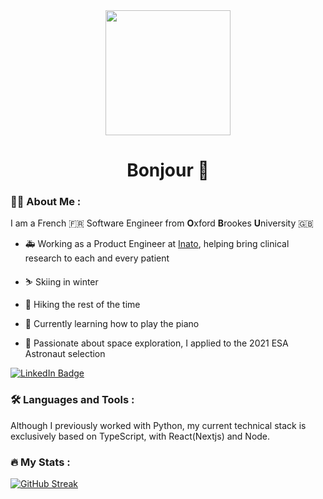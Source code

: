 <div id="header" align="center">
  <img src="https://media.giphy.com/media/jdPMeyv9rn0hZHh8n9/giphy.gif" width="200"/>
  <h1>
    Bonjour 🥖
  </h1>
</div>


### :man_technologist: About Me :

I am a French 🇫🇷  Software Engineer from **O**xford **B**rookes **U**niversity 🇬🇧

- 🚑  Working as a Product Engineer at [Inato](https://www.crunchbase.com/organization/inato), helping bring clinical research to each and every patient

- ⛷  Skiing in winter

- 🥾  Hiking the rest of the time

- 🎹  Currently learning how to play the piano

- 🚀  Passionate about space exploration, I applied to the 2021 ESA Astronaut selection 

<a href="https://www.linkedin.com/in/maxime-vast/">
  <img src="https://img.shields.io/badge/LinkedIn-blue?style=for-the-badge&logo=linkedin&logoColor=white" alt="LinkedIn Badge"/>
</a>


### :hammer_and_wrench: Languages and Tools :

Although I previously worked with Python, my current technical stack is exclusively based on TypeScript, with React(Nextjs) and Node.

### :fire: My Stats :

[![GitHub Streak](http://github-readme-streak-stats.herokuapp.com?user=maximevast&theme=dark&background=000000)](https://git.io/streak-stats)
